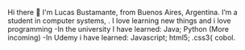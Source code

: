 Hi there 👋
I'm Lucas Bustamante, from Buenos Aires, Argentina. I’m a student in computer systems, . I love learning new things and i love programming
-In the university I have learned:
  Java;
  Python
  (More incoming)
-In Udemy i have learned:
  Javascript;
  html5;
  .css3{
  cobol.
